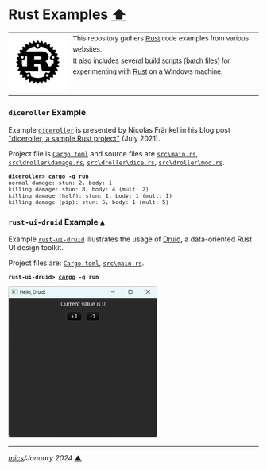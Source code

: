 # <span id="top">Rust Examples</span> <span style="size:30%;"><a href="../README.md">⬆</a></span>

<table style="font-family:Helvetica,Arial;line-height:1.6;">
  <tr>
  <td style="border:0;padding:0 10px 0 0;min-width:120px;"><a href="https://www.rust-lang.org/" rel="external"><img src="../docs/images/rust-logo-blk.svg"" width="120" alt="Rust project"/></a></td>
  <td style="border:0;padding:0;vertical-align:text-top;">This repository gathers <a href="https://www.rust-lang.org/" rel="external">Rust</a> code examples from various websites.<br/>
  It also includes several build scripts (<a href="https://en.wikibooks.org/wiki/Windows_Batch_Scripting">batch files</a>) for experimenting with <a href="https://www.rust-lang.org/" rel="external">Rust</a> on a Windows machine.
  </td>
  </tr>
</table>

### <span id="diceroller">`diceroller` Example</span>

Example [`diceroller`](./diceroller/) is presented by Nicolas Fränkel in his blog post ["diceroller, a sample Rust project"](https://blog.frankel.ch/start-rust/8/) (July 2021).

Project file is [`Cargo.toml`](./diceroller/Cargo.toml) and source files are [`src\main.rs`](./diceroller/src/main.rs), [`src\droller\damage.rs`](./diceroller/src/droller/damage.rs), [`src\droller\dice.rs`](./diceroller/src/droller/dice.rs), [`src\droller\mod.rs`](./diceroller/src/droller/mod.rs).

<pre style="font-size:80%;">
<b>diceroller&gt; <a href="https://doc.rust-lang.org/cargo/commands/cargo-run.html" rel="external">cargo</a> -q run</b>
normal damage: stun: 2, body: 1
killing damage: stun: 8, body: 4 (mult: 2)
killing damage (half): stun: 1, body: 1 (mult: 1)
killing damage (pip): stun: 5, body: 1 (mult: 5)
</pre>

### <span id="rust_ui_druid">`rust-ui-druid` Example</span> [**&#x25B4;**](#top)

Example [`rust-ui-druid`](./rust-ui-druid/) illustrates the usage of [Druid], a data-oriented Rust UI design toolkit.

Project files are: [`Cargo.toml`](./rust-ui-druid/Cargo.toml), [`src\main.rs`](./rust-ui-druid/src/main.rs).

<pre style="font-size:80%;">
<b>rust-ui-druid&gt; <a href="https://doc.rust-lang.org/cargo/commands/cargo-run.html" rel="external">cargo</a> -q run</b>
</pre>

<img src="images/rust-ui-druid.png" width="300px"/>

***

*[mics](https://lampwww.epfl.ch/~michelou/)/January 2024* [**&#9650;**](#top)
<span id="bottom">&nbsp;</span>

<!-- link refs -->

[cargo_cli]: https://doc.rust-lang.org/cargo/commands/cargo.html
[druid]: https://crates.io/crates/druid
